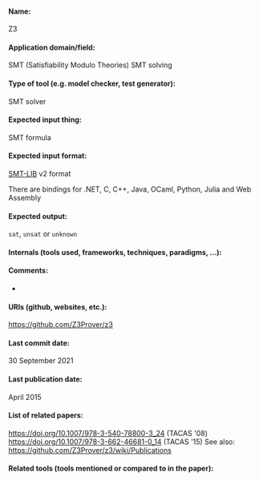 #### Name:
Z3

#### Application domain/field:
SMT (Satisfiability Modulo Theories)
SMT solving

#### Type of tool (e.g. model checker, test generator):
SMT solver

#### Expected input thing:
SMT formula

#### Expected input format:
[SMT-LIB](SMT-LIB.md) v2 format

There are bindings for .NET, C, C++, Java, OCaml, Python, Julia and Web Assembly

#### Expected output:
`sat`, `unsat` or `unknown`

#### Internals (tools used, frameworks, techniques, paradigms, ...):

#### Comments:
-

#### URIs (github, websites, etc.):
https://github.com/Z3Prover/z3

#### Last commit date:
30 September 2021

#### Last publication date:
April 2015

#### List of related papers:
https://doi.org/10.1007/978-3-540-78800-3_24 (TACAS '08)
https://doi.org/10.1007/978-3-662-46681-0_14 (TACAS '15)
See also: https://github.com/Z3Prover/z3/wiki/Publications

#### Related tools (tools mentioned or compared to in the paper):